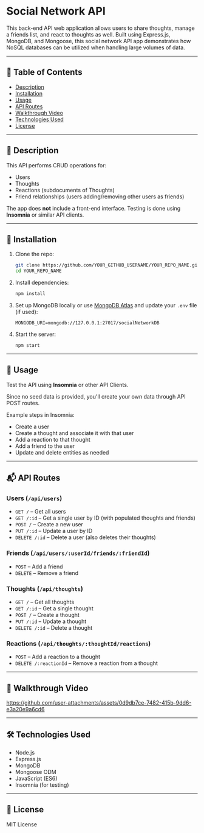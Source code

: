 # Social Network API

This back-end API web application allows users to share thoughts, manage a friends list, and react to thoughts as well. Built using Express.js, MongoDB, and Mongoose, this social network API app demonstrates how NoSQL databases can be utilized when handling large volumes of data. 

---

## 🧠 Table of Contents

- [Description](#-description)
- [Installation](#-installation)
- [Usage](#-usage)
- [API Routes](#-api-routes)
- [Walkthrough Video](#-walkthrough-video)
- [Technologies Used](#-technologies-used)
- [License](#-license)

---

## 📝 Description

This API performs CRUD operations for:

- Users
- Thoughts
- Reactions (subdocuments of Thoughts)
- Friend relationships (users adding/removing other users as friends)

The app does **not** include a front-end interface. Testing is done using **Insomnia** or similar API clients.

---

## 💾 Installation

1. Clone the repo:

    ```bash
    git clone https://github.com/YOUR_GITHUB_USERNAME/YOUR_REPO_NAME.git
    cd YOUR_REPO_NAME
    ```

2. Install dependencies:

    ```bash
    npm install
    ```

3. Set up MongoDB locally or use [MongoDB Atlas](https://www.mongodb.com/cloud/atlas) and update your `.env` file (if used):

    ```env
    MONGODB_URI=mongodb://127.0.0.1:27017/socialNetworkDB
    ```

4. Start the server:

    ```bash
    npm start
    ```

---

## 🚀 Usage

Test the API using **Insomnia** or other API Clients.

Since no seed data is provided, you'll create your own data through API POST routes.

Example steps in Insomnia:

- Create a user
- Create a thought and associate it with that user
- Add a reaction to that thought
- Add a friend to the user
- Update and delete entities as needed

---

## 📬 API Routes

### Users (`/api/users`)
- `GET /` – Get all users  
- `GET /:id` – Get a single user by ID (with populated thoughts and friends)  
- `POST /` – Create a new user  
- `PUT /:id` – Update a user by ID  
- `DELETE /:id` – Delete a user (also deletes their thoughts)  

### Friends (`/api/users/:userId/friends/:friendId`)
- `POST` – Add a friend  
- `DELETE` – Remove a friend  

### Thoughts (`/api/thoughts`)
- `GET /` – Get all thoughts  
- `GET /:id` – Get a single thought  
- `POST /` – Create a thought  
- `PUT /:id` – Update a thought  
- `DELETE /:id` – Delete a thought  

### Reactions (`/api/thoughts/:thoughtId/reactions`)
- `POST` – Add a reaction to a thought  
- `DELETE /:reactionId` – Remove a reaction from a thought  

---

## 🎥 Walkthrough Video



https://github.com/user-attachments/assets/0d9db7ce-7482-415b-9dd6-e3a20e9a6cd6



---

## 🛠 Technologies Used

- Node.js
- Express.js
- MongoDB
- Mongoose ODM
- JavaScript (ES6)
- Insomnia (for testing)

---

## 📄 License

MIT License
